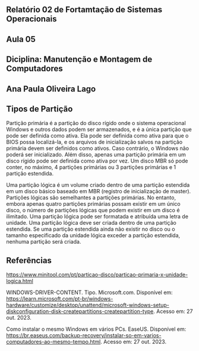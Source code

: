 ## Relatório 02 de Fortamtação de Sistemas Operacionais
## Aula 05 
## Diciplina: Manutenção e Montagem de Computadores
## Ana Paula Oliveira Lago

## Tipos de Partição

Partição primária é a partição do disco rígido onde o sistema operacional Windows e outros dados podem ser armazenados, e é a única partição que pode ser definida como ativa. Ela pode ser definida como ativa para que o BIOS possa localizá-la, e os arquivos de inicialização salvos na partição primária devem ser definidos como ativos. Caso contrário, o Windows não poderá ser inicializado. Além disso, apenas uma partição primária em um disco rígido pode ser definida como ativa por vez. Um disco MBR só pode conter, no máximo, 4 partições primárias ou 3 partições primárias e 1 partição estendida.

Uma partição lógica é um volume criado dentro de uma partição estendida em um disco básico baseado em MBR (registro de inicialização de master).
Partições lógicas são semelhantes a partições primárias. No entanto, embora apenas quatro partições primárias possam existir em um único disco, o número de partições lógicas que podem existir em um disco é ilimitado. Uma partição lógica pode ser formatada e atribuída uma letra de unidade.
Uma partição lógica deve ser criada dentro de uma partição estendida. Se uma partição estendida ainda não existir no disco ou o tamanho especificado da unidade lógica exceder a partição estendida, nenhuma partição será criada.


















## Referências

https://www.minitool.com/pt/particao-disco/particao-primaria-x-unidade-logica.html

WINDOWS-DRIVER-CONTENT. Tipo. Microsoft.com. Disponível em: <https://learn.microsoft.com/pt-br/windows-hardware/customize/desktop/unattend/microsoft-windows-setup-diskconfiguration-disk-createpartitions-createpartition-type>. Acesso em: 27 out. 2023.

Como instalar o mesmo Windows em vários PCs. EaseUS. Disponível em: <https://br.easeus.com/backup-recovery/instalar-so-em-varios-computadores-ao-mesmo-tempo.html>. Acesso em: 27 out. 2023.
